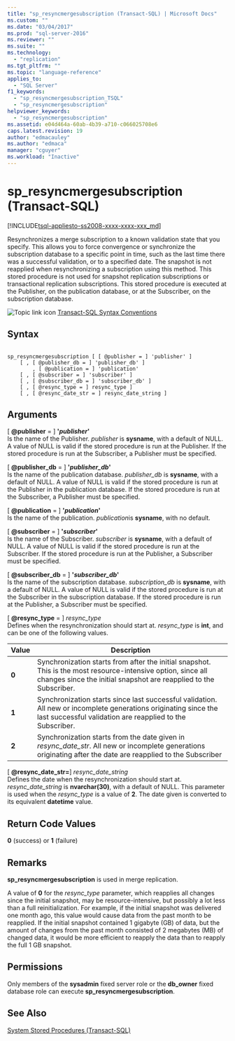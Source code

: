```yaml
---
title: "sp_resyncmergesubscription (Transact-SQL) | Microsoft Docs"
ms.custom: ""
ms.date: "03/04/2017"
ms.prod: "sql-server-2016"
ms.reviewer: ""
ms.suite: ""
ms.technology: 
  - "replication"
ms.tgt_pltfrm: ""
ms.topic: "language-reference"
applies_to: 
  - "SQL Server"
f1_keywords: 
  - "sp_resyncmergesubscription_TSQL"
  - "sp_resyncmergesubscription"
helpviewer_keywords: 
  - "sp_resyncmergesubscription"
ms.assetid: e04d464a-60ab-4b39-a710-c066025708e6
caps.latest.revision: 19
author: "edmacauley"
ms.author: "edmaca"
manager: "cguyer"
ms.workload: "Inactive"
---
```

# sp_resyncmergesubscription (Transact-SQL)
[!INCLUDE[tsql-appliesto-ss2008-xxxx-xxxx-xxx_md](../../includes/tsql-appliesto-ss2008-xxxx-xxxx-xxx-md.md)]

  Resynchronizes a merge subscription to a known validation state that you specify. This allows you to force convergence or synchronize the subscription database to a specific point in time, such as the last time there was a successful validation, or to a specified date. The snapshot is not reapplied when resynchronizing a subscription using this method. This stored procedure is not used for snapshot replication subscriptions or transactional replication subscriptions. This stored procedure is executed at the Publisher, on the publication database, or at the Subscriber, on the subscription database.  
  
 ![Topic link icon](../../database-engine/configure-windows/media/topic-link.gif "Topic link icon") [Transact-SQL Syntax Conventions](../../t-sql/language-elements/transact-sql-syntax-conventions-transact-sql.md)  
  
## Syntax  
  
```  
  
sp_resyncmergesubscription [ [ @publisher = ] 'publisher' ]  
    [ , [ @publisher_db = ] 'publisher_db' ]  
        , [ @publication = ] 'publication'   
    [ , [ @subscriber = ] 'subscriber' ]  
    [ , [ @subscriber_db = ] 'subscriber_db' ]  
    [ , [ @resync_type = ] resync_type ]  
    [ , [ @resync_date_str = ] resync_date_string ]  
```  
  
## Arguments  
 [ **@publisher** = ] **'***publisher***'**  
 Is the name of the Publisher. *publisher* is **sysname**, with a default of NULL. A value of NULL is valid if the stored procedure is run at the Publisher. If the stored procedure is run at the Subscriber, a Publisher must be specified.  
  
 [ **@publisher_db** = ] **'***publisher_db***'**  
 Is the name of the publication database. *publisher_db* is **sysname**, with a default of NULL. A value of NULL is valid if the stored procedure is run at the Publisher in the publication database. If the stored procedure is run at the Subscriber, a Publisher must be specified.  
  
 [ **@publication** = ] **'***publication***'**  
 Is the name of the publication. *publication*is **sysname**, with no default.  
  
 [ **@subscriber** = ] **'***subscriber***'**  
 Is the name of the Subscriber. *subscriber* is **sysname**, with a default of NULL. A value of NULL is valid if the stored procedure is run at the Subscriber. If the stored procedure is run at the Publisher, a Subscriber must be specified.  
  
 [ **@subscriber_db** = ] **'***subscriber_db***'**  
 Is the name of the subscription database. *subscription_db* is **sysname**, with a default of NULL. A value of NULL is valid if the stored procedure is run at the Subscriber in the subscription database. If the stored procedure is run at the Publisher, a Subscriber must be specified.  
  
 [ **@resync_type** = ] *resync_type*  
 Defines when the resynchronization should start at. *resync_type* is **int**, and can be one of the following values.  
  
|Value|Description|  
|-----------|-----------------|  
|**0**|Synchronization starts from after the initial snapshot. This is the most resource-intensive option, since all changes since the initial snapshot are reapplied to the Subscriber.|  
|**1**|Synchronization starts since last successful validation. All new or incomplete generations originating since the last successful validation are reapplied to the Subscriber.|  
|**2**|Synchronization starts from the date given in *resync_date_str*. All new or incomplete generations originating after the date are reapplied to the Subscriber|  
  
 [ **@resync_date_str=**] *resync_date_string*  
 Defines the date when the resynchronization should start at. *resync_date_string* is **nvarchar(30)**, with a default of NULL. This parameter is used when the *resync_type* is a value of **2**. The date given is converted to its equivalent **datetime** value.  
  
## Return Code Values  
 **0** (success) or **1** (failure)  
  
## Remarks  
 **sp_resyncmergesubscription** is used in merge replication.  
  
 A value of **0** for the *resync_type* parameter, which reapplies all changes since the initial snapshot, may be resource-intensive, but possibly a lot less than a full reinitialization. For example, if the initial snapshot was delivered one month ago, this value would cause data from the past month to be reapplied. If the initial snapshot contained 1 gigabyte (GB) of data, but the amount of changes from the past month consisted of 2 megabytes (MB) of changed data, it would be more efficient to reapply the data than to reapply the full 1 GB snapshot.  
  
## Permissions  
 Only members of the **sysadmin** fixed server role or the **db_owner** fixed database role can execute **sp_resyncmergesubscription**.  
  
## See Also  
 [System Stored Procedures &#40;Transact-SQL&#41;](../../relational-databases/system-stored-procedures/system-stored-procedures-transact-sql.md)  
  
  
